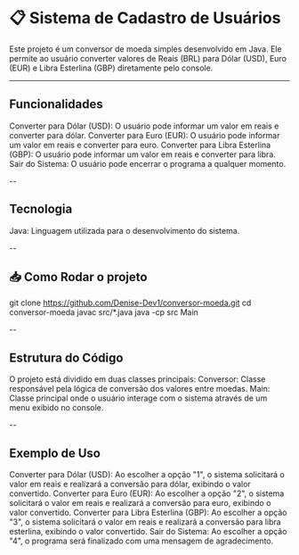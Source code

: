 # 📋 Sistema de Cadastro de Usuários

Este projeto é um conversor de moeda simples desenvolvido em Java. Ele permite ao usuário converter valores de Reais (BRL) para Dólar (USD), Euro (EUR) e Libra Esterlina (GBP) diretamente pelo console.

---

## Funcionalidades

Converter para Dólar (USD): O usuário pode informar um valor em reais e converter para dólar.
Converter para Euro (EUR): O usuário pode informar um valor em reais e converter para euro.
Converter para Libra Esterlina (GBP): O usuário pode informar um valor em reais e converter para libra.
Sair do Sistema: O usuário pode encerrar o programa a qualquer momento.

--

## Tecnologia

Java: Linguagem utilizada para o desenvolvimento do sistema.

--



## 📥 Como Rodar o projeto

git clone https://github.com/Denise-Dev1/conversor-moeda.git
cd conversor-moeda
javac src/*.java
java -cp src Main

--

## Estrutura do Código

O projeto está dividido em duas classes principais:
Conversor: Classe responsável pela lógica de conversão dos valores entre moedas.
Main: Classe principal onde o usuário interage com o sistema através de um menu exibido no console.

--

## Exemplo de Uso 

Converter para Dólar (USD): Ao escolher a opção "1", o sistema solicitará o valor em reais e realizará a conversão para dólar, exibindo o valor convertido.
Converter para Euro (EUR): Ao escolher a opção "2", o sistema solicitará o valor em reais e realizará a conversão para euro, exibindo o valor convertido.
Converter para Libra Esterlina (GBP): Ao escolher a opção "3", o sistema solicitará o valor em reais e realizará a conversão para libra esterlina, exibindo o valor convertido.
Sair do Sistema: Ao escolher a opção "4", o programa será finalizado com uma mensagem de agradecimento.




